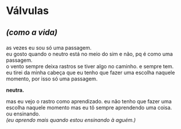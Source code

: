 # Válvulas
## _(como a vida)_  </p>

as vezes eu sou só uma passagem.  
eu gosto quando o neutro está no meio do sim e não, pq é como uma passagem.  
o vento sempre deixa rastros se tiver algo no caminho. e sempre tem.   
eu tirei da minha cabeça que eu tenho que fazer uma escolha naquele momento, por isso só uma passagem.</p>

**neutra.**

mas eu vejo o rastro como aprendizado. eu não tenho que fazer uma escolha naquele momento mas eu tô sempre aprendendo uma coisa.  
ou ensinando.  
_(eu aprendo mais quando estou ensinando à aguém.)_ 
